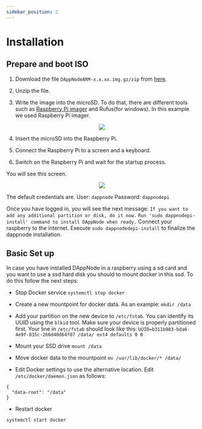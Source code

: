 ```yaml
---
sidebar_position: 2
---
```


# Installation

## Prepare and boot ISO

1. Download the file `DAppNodeARM-x.x.xx.img.gz/zip` from [here](https://github.com/dappnode/DAppNode/releases/tag/v0.2.39).

2. Unzip the file.

3. Write the image into the microSD. To do that, there are different tools such as [Raspberry Pi imager](https://www.raspberrypi.org/software/) and Rufus(for windows). In this example we used Raspberry Pi imager.

<p align="center">
    <img src="../../../../img/arm_installation_1.png"/>
</p>

4. Insert the microSD into the Raspberry Pi.

5. Connect the Raspberry Pi to a screen and a keyboard.

6. Switch on the Raspberry Pi and wait for the startup process.

You will see this screen.

<p align="center">
    <img src="../../../../img/arm_installation_2.png"/>
</p>

The default credentials are. User: `dappnode` Password: `dappnodepi`

Once you have logged in, you will see the next message: `If you want to add any additional partition or disk, do it now.` `Run 'sudo dappnodepi-install' command to install DAppNode when ready.` Connect your raspberry to the internet. Execute `sudo dappnodedepi-install` to finalize the dappnode installation.

## Basic Set up

In case you have installed DAppNode in a raspberry using a sd card and you want to use a ssd hard disk you should to mount docker in this ssd. To do this follow the next steps:

- Stop Docker service `systemctl stop docker`

- Create a new mountpoint for docker data. As an example: `mkdir /data`

- Add your partition on the new device to `/etc/fstab`. You can identify its UUID using the `blkid` tool. Make sure your device is properly partitioned first. Your line in `/etc/fstab` should look like this: `UUID=b311b983-bda6-4e9f-835c-266d40d64f07 /data/ ext4 defaults 0 0`

- Mount your SSD drive `mount /data`

- Move docker data to the mountpoint `mv /var/lib/docker/* /data/`

- Edit Docker settings to use the alternative location. Edit `/etc/docker/daemon.json` as follows:

```
{
  "data-root": "/data"
}
```

- Restart docker

`systemctl start docker`

